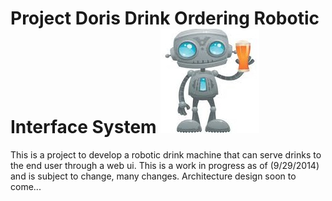 Project Doris Drink Ordering Robotic Interface System
![ROBO](images/robot.jpg)
====
This is a project to develop a robotic drink machine that can serve drinks to the end user through a web ui.
This is a work in progress as of (9/29/2014) and is subject to change, many changes.
Architecture design soon to come...
